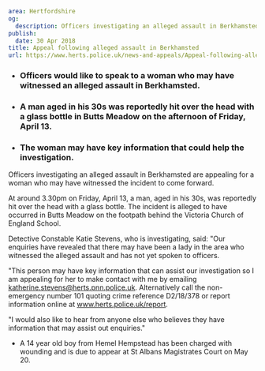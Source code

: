 ```yaml
area: Hertfordshire
og:
  description: Officers investigating an alleged assault in Berkhamsted are appealing for a woman who may have witnessed the incident to come forward.
publish:
  date: 30 Apr 2018
title: Appeal following alleged assault in Berkhamsted
url: https://www.herts.police.uk/news-and-appeals/Appeal-following-alleged-assault-in-Berkhamsted
```

* ### Officers would like to speak to a woman who may have witnessed an alleged assault in Berkhamsted.

 * ### A man aged in his 30s was reportedly hit over the head with a glass bottle in Butts Meadow on the afternoon of Friday, April 13.

 * ### The woman may have key information that could help the investigation.

Officers investigating an alleged assault in Berkhamsted are appealing for a woman who may have witnessed the incident to come forward.

At around 3.30pm on Friday, April 13, a man, aged in his 30s, was reportedly hit over the head with a glass bottle. The incident is alleged to have occurred in Butts Meadow on the footpath behind the Victoria Church of England School.

Detective Constable Katie Stevens, who is investigating, said: "Our enquiries have revealed that there may have been a lady in the area who witnessed the alleged assault and has not yet spoken to officers.

"This person may have key information that can assist our investigation so I am appealing for her to make contact with me by emailing katherine.stevens@herts.pnn.police.uk. Alternatively call the non-emergency number 101 quoting crime reference D2/18/378 or report information online at www.herts.police.uk/report.

"I would also like to hear from anyone else who believes they have information that may assist out enquiries."

 * A 14 year old boy from Hemel Hempstead has been charged with wounding and is due to appear at St Albans Magistrates Court on May 20.
